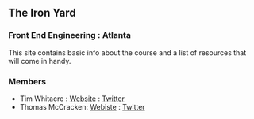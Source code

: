 ## The Iron Yard
### Front End Engineering : Atlanta

This site contains basic info about the course and a list of resources that will come in handy.

### Members

* Tim Whitacre : [Website](http://timw.co) : [Twitter](http://twitter.com/timwco)
* Thomas McCracken: [Webiste](http://thomasalanmccracken.com) : [Twitter](http://twitter.com/TCrack326)
